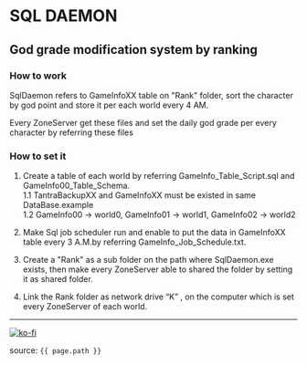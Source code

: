 # SQL DAEMON

## God grade modification system by ranking

### How to work

SqlDaemon refers to GameInfoXX table on "Rank" folder, sort the character by god point and store it per each world every 4 AM.

Every ZoneServer get these files and set the daily god grade per every character by referring these files

### How to set it

1. Create a table of each world by referring GameInfo_Table_Script.sql and GameInfo00_Table_Schema.  
  1.1 TantraBackupXX and GameInfoXX must be existed in same DataBase.example  
  1.2 GameInfo00 -> world0, GameInfo01 -> world1, GameInfo02 -> world2

2. Make Sql job scheduler run and enable to put the data in GameInfoXX table every 3 A.M.by referring GameInfo_Job_Schedule.txt.

3. Create a "Rank" as a sub folder on the path where SqlDaemon.exe exists, then make every ZoneServer able to shared the folder by setting it as shared folder.

4. Link the Rank folder as network drive “K” , on the computer which is set every ZoneServer of each world.

---

[![ko-fi](https://www.ko-fi.com/img/githubbutton_sm.svg)](https://ko-fi.com/T6T41JKMI)

source: `{{ page.path }}`
